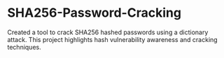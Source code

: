 # SHA256-Password-Cracking
Created a tool to crack SHA256 hashed passwords using a dictionary attack. This project highlights hash vulnerability awareness and cracking techniques.
